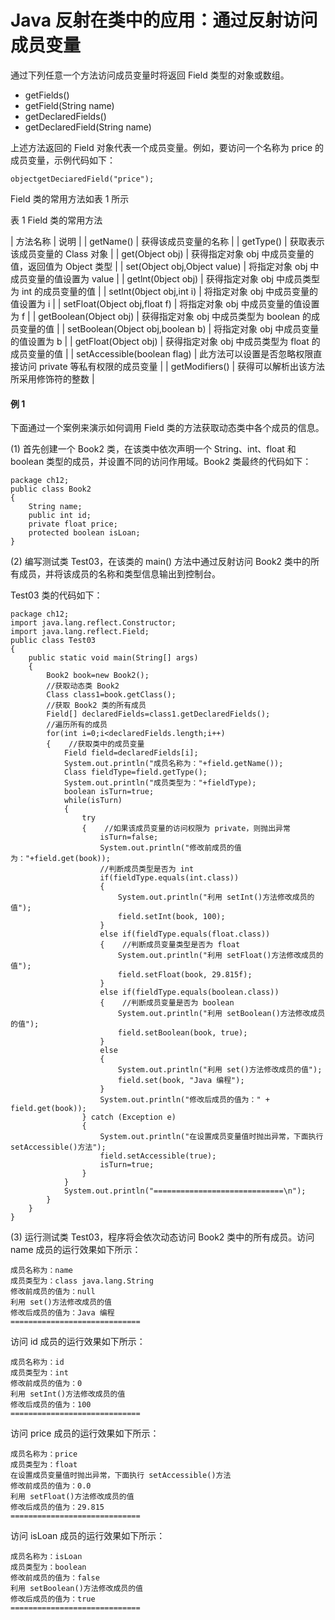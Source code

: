 # Java 反射在类中的应用：通过反射访问成员变量

通过下列任意一个方法访问成员变量时将返回 Field 类型的对象或数组。

*   getFields()
*   getField(String name)
*   getDeclaredFields()
*   getDeclaredField(String name)

上述方法返回的 Field 对象代表一个成员变量。例如，要访问一个名称为 price 的成员变量，示例代码如下：

```
objectgetDeciaredField("price");
```

Field 类的常用方法如表 1 所示

表 1 Field 类的常用方法

| 方法名称 | 说明 |
| getName() | 获得该成员变量的名称 |
| getType() | 获取表示该成员变量的 Class 对象 |
| get(Object obj) | 获得指定对象 obj 中成员变量的值，返回值为 Object 类型 |
| set(Object obj,Object value) | 将指定对象 obj 中成员变量的值设置为 value |
| getlnt(0bject obj) | 获得指定对象 obj 中成员类型为 int 的成员变量的值 |
| setlnt(0bject obj,int i) | 将指定对象 obj 中成员变量的值设置为 i |
| setFloat(Object obj,float f) | 将指定对象 obj 中成员变量的值设置为 f |
| getBoolean(Object obj) | 获得指定对象 obj 中成员类型为 boolean 的成员变量的值 |
| setBoolean(Object obj,boolean b) | 将指定对象 obj 中成员变量的值设置为 b |
| getFloat(Object obj) | 获得指定对象 obj 中成员类型为 float 的成员变量的值 |
| setAccessible(boolean flag) | 此方法可以设置是否忽略权限直接访问 private 等私有权限的成员变量 |
| getModifiers() | 获得可以解析出该方法所采用修饰符的整数 |

#### 例 1

下面通过一个案例来演示如何调用 Field 类的方法获取动态类中各个成员的信息。

(1) 首先创建一个 Book2 类，在该类中依次声明一个 String、int、float 和 boolean 类型的成员，并设置不同的访问作用域。Book2 类最终的代码如下：

```
package ch12;
public class Book2
{
    String name;
    public int id;
    private float price;
    protected boolean isLoan;
}
```

(2) 编写测试类 Test03，在该类的 main() 方法中通过反射访问 Book2 类中的所有成员，并将该成员的名称和类型信息输出到控制台。

Test03 类的代码如下：

```
package ch12;
import java.lang.reflect.Constructor;
import java.lang.reflect.Field;
public class Test03
{
    public static void main(String[] args)
    {
        Book2 book=new Book2();
        //获取动态类 Book2
        Class class1=book.getClass();
        //获取 Book2 类的所有成员
        Field[] declaredFields=class1.getDeclaredFields();
        //遍历所有的成员
        for(int i=0;i<declaredFields.length;i++)
        {    //获取类中的成员变量
            Field field=declaredFields[i];
            System.out.println("成员名称为："+field.getName());
            Class fieldType=field.getType();
            System.out.println("成员类型为："+fieldType);
            boolean isTurn=true;
            while(isTurn)
            {
                try
                {    //如果该成员变量的访问权限为 private，则抛出异常
                    isTurn=false;
                    System.out.println("修改前成员的值为："+field.get(book));
                    //判断成员类型是否为 int
                    if(fieldType.equals(int.class))
                    {
                        System.out.println("利用 setInt()方法修改成员的值");
                        field.setInt(book, 100);
                    }
                    else if(fieldType.equals(float.class))
                    {    //判断成员变量类型是否为 float
                        System.out.println("利用 setFloat()方法修改成员的值");
                        field.setFloat(book, 29.815f);
                    }
                    else if(fieldType.equals(boolean.class))
                    {    //判断成员变量是否为 boolean
                        System.out.println("利用 setBoolean()方法修改成员的值");
                        field.setBoolean(book, true);
                    }
                    else
                    {
                        System.out.println("利用 set()方法修改成员的值");
                        field.set(book, "Java 编程");
                    }
                    System.out.println("修改后成员的值为：" + field.get(book));
                } catch (Exception e)
                {
                    System.out.println("在设置成员变量值时抛出异常，下面执行 setAccessible()方法");
                    field.setAccessible(true);
                    isTurn=true;
                }
            }
            System.out.println("=============================\n");
        }
    }
}
```

(3) 运行测试类 Test03，程序将会依次动态访问 Book2 类中的所有成员。访问 name 成员的运行效果如下所示：

```
成员名称为：name
成员类型为：class java.lang.String
修改前成员的值为：null
利用 set()方法修改成员的值
修改后成员的值为：Java 编程
=============================
```

访问 id 成员的运行效果如下所示：

```
成员名称为：id
成员类型为：int
修改前成员的值为：0
利用 setInt()方法修改成员的值
修改后成员的值为：100
=============================
```

访问 price 成员的运行效果如下所示：

```
成员名称为：price
成员类型为：float
在设置成员变量值时抛出异常，下面执行 setAccessible()方法
修改前成员的值为：0.0
利用 setFloat()方法修改成员的值
修改后成员的值为：29.815
=============================
```

访问 isLoan 成员的运行效果如下所示：

```
成员名称为：isLoan
成员类型为：boolean
修改前成员的值为：false
利用 setBoolean()方法修改成员的值
修改后成员的值为：true
=============================
```